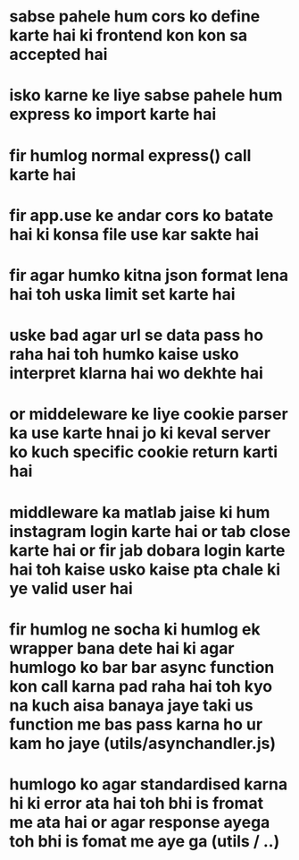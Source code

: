 # sabse pahele hum cors ko define karte hai ki frontend kon kon sa accepted hai

# isko karne ke liye sabse pahele hum express ko import karte hai


# fir humlog normal express() call karte hai

# fir app.use ke andar cors ko batate hai ki konsa file use kar sakte hai

# fir agar humko kitna json format lena hai toh uska limit set karte hai

# uske bad agar url se data pass ho raha hai toh humko kaise usko interpret klarna hai wo dekhte hai


# or middeleware ke liye cookie parser ka use karte hnai jo ki keval server ko kuch specific cookie return karti hai

# middleware ka matlab jaise ki hum instagram login karte hai or tab close karte hai or fir jab dobara login karte hai toh kaise usko kaise pta chale ki ye valid user hai



# fir humlog ne socha ki humlog ek wrapper bana dete hai ki agar humlogo ko bar bar async function kon call karna pad raha hai toh kyo na kuch aisa banaya jaye taki us function me bas pass karna ho ur kam ho jaye (utils/asynchandler.js)


# humlogo ko agar standardised karna hi ki error ata hai toh bhi is fromat me ata hai or agar response ayega toh bhi is fomat me aye ga (utils / ..)


